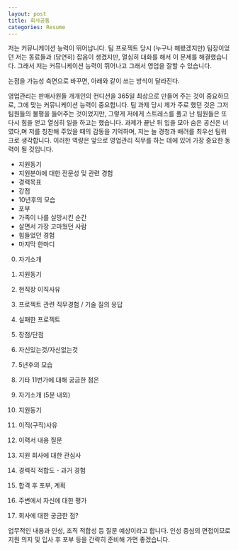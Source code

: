 ```yaml
---
layout: post
title: 회사공통
categories: Resume
---
```


저는 커뮤니케이션 능력이 뛰어납니다. 팀 프로젝트 당시 (누구나 해봤겠지만) 팀장이었던 저는 동료들과 (당연히) 잡음이 생겼지만, 열심히 대화를 해서 이 문제를 해결했습니다. 그래서 저는 커뮤니케이션 능력이 뛰어나고 그래서 영업을 잘할 수 있습니다.


논점을 가능성 측면으로 바꾸면, 아래와 같이 쓰는 방식이 달라진다. 



영업관리는 판매사원들 개개인의 컨디션을 365일 최상으로 만들어 주는 것이 중요하므로, 그에 맞는 커뮤니케이션 능력이 중요합니다. 팀 과제 당시 제가 주로 했던 것은 그저 팀원들의 불평을 들어주는 것이었지만, 그렇게 저에게 스트레스를 풀고 난 팀원들은 또다시 힘을 얻고 열심히 일을 하고는 했습니다. 과제가 끝난 뒤 입을 모아 숨은 공신은 너였다,며 저를 칭찬해 주었을 때의 감동을 기억하며, 저는 늘 경청과 배려를 최우선 팀워크로 생각합니다. 이러한 역량은 앞으로 영업관리 직무를 하는 데에 있어 가장 중요한 동력이 될 것입니다.


- 지원동기
- 지원분야에 대한 전문성 및 관련 경험
- 경력목표
- 강점
- 10년후의 모습
- 포부
- 가족이 나를 실망시킨 순간
- 살면서 가장 고마웠던 사람
- 힘들었던 경험
- 마지막 한마디



0. 자기소개
1. 지원동기
2. 현직장 이직사유
3. 프로젝트 관련 직무경험 / 기술 질의 응답
4. 실패한 프로젝트
5. 장점/단점
6. 자신있는것/자신없는것
7. 5년후의 모습
8. 기타 11번가에 대해 궁금한 점은

1. 자기소개 (5분 내외)
2. 지원동기
3. 이직(구직)사유
4. 이력서 내용 질문
5. 지원 회사에 대한 관심사
6. 경력직 적합도 - 과거 경험
7. 합격 후 포부, 계획
8. 주변에서 자신에 대한 평가
9. 회사에 대한 궁금한 점?


업무적인 내용과 인성, 조직 적합성 등 질문 예상이라고 합니다. 인성 중심의 면접이므로 지원 의지 및 입사 후 포부 등을 간략히 준비해 가면 좋겠습니다. 

